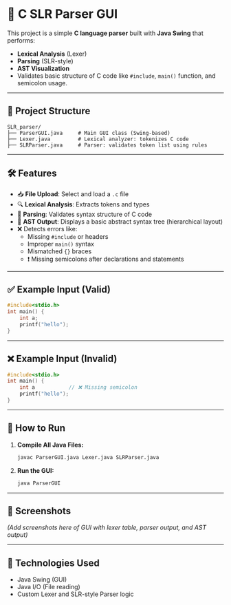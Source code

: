 # 🧠 C SLR Parser GUI

This project is a simple **C language parser** built with **Java Swing** that performs:

- **Lexical Analysis** (Lexer)
- **Parsing** (SLR-style)
- **AST Visualization**
- Validates basic structure of C code like `#include`, `main()` function, and semicolon usage.

---

## 📁 Project Structure

```
SLR_parser/
├── ParserGUI.java     # Main GUI class (Swing-based)
├── Lexer.java         # Lexical analyzer: tokenizes C code
├── SLRParser.java     # Parser: validates token list using rules
```

---

## 🛠 Features

- 📥 **File Upload**: Select and load a `.c` file
- 🔍 **Lexical Analysis**: Extracts tokens and types
- 🧾 **Parsing**: Validates syntax structure of C code
- 🌳 **AST Output**: Displays a basic abstract syntax tree (hierarchical layout)
- ❌ Detects errors like:
  - Missing `#include` or headers
  - Improper `main()` syntax
  - Mismatched `{}` braces
  - ❗ Missing semicolons after declarations and statements

---

## ✅ Example Input (Valid)

```c
#include<stdio.h>
int main() {
    int a;
    printf("hello");
}
```

---

## ❌ Example Input (Invalid)

```c
#include<stdio.h>
int main() {
    int a           // ❌ Missing semicolon
    printf("hello");
}
```

---

## 🚀 How to Run

1. **Compile All Java Files:**
   ```bash
   javac ParserGUI.java Lexer.java SLRParser.java
   ```

2. **Run the GUI:**
   ```bash
   java ParserGUI
   ```

---

## 📸 Screenshots

*(Add screenshots here of GUI with lexer table, parser output, and AST output)*

---

## 🤖 Technologies Used

- Java Swing (GUI)
- Java I/O (File reading)
- Custom Lexer and SLR-style Parser logic

